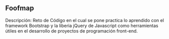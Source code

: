 Foofmap
----------------------

Descripción: Reto de Código en el cual se pone practica lo aprendido con el framework Bootstrap y la liberia jQuery de Javascript 
como herramientas útiles en el desarrollo de proyectos de programación front-end.

